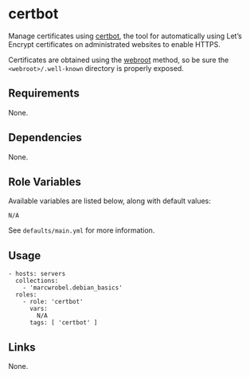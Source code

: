 # certbot

Manage certificates using [certbot](https://certbot.eff.org/), the tool for automatically using
Let’s Encrypt certificates on administrated websites to enable HTTPS.

Certificates are obtained using the [webroot](https://eff-certbot.readthedocs.io/en/stable/using.html#webroot)
method, so be sure the `<webroot>/.well-known` directory is properly exposed.

## Requirements

None.

## Dependencies

None.

## Role Variables

Available variables are listed below, along with default values:

    N/A

See `defaults/main.yml` for more information.

## Usage

    - hosts: servers
      collections:
        - 'marcwrobel.debian_basics'
      roles:
        - role: 'certbot'
          vars:
            N/A
          tags: [ 'certbot' ]

## Links

None.
